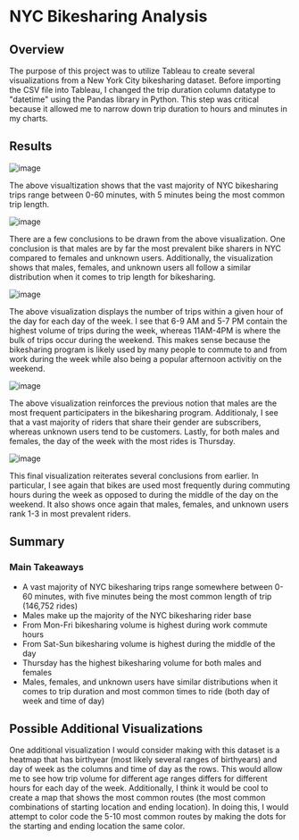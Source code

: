 # NYC Bikesharing Analysis

## Overview
The purpose of this project was to utilize Tableau to create several visualizations from a New York City bikesharing dataset. Before importing the CSV file into Tableau, I changed the trip duration column datatype to "datetime" using the Pandas library in Python. This step was critical because it allowed me to narrow down trip duration to hours and minutes in my charts.

## Results
![image](https://user-images.githubusercontent.com/95651156/162646521-2ef412dc-d000-40a9-81b5-60a2c537e22a.png)

The above visualtization shows that the vast majority of NYC bikesharing trips range between 0-60 minutes, with 5 minutes being the most common trip length.

![image](https://user-images.githubusercontent.com/95651156/162646772-813637c6-6890-4460-ab18-b20d5f2a7e63.png)

There are a few conclusions to be drawn from the above visualization. One conclusion is that males are by far the most prevalent bike sharers in NYC compared to females and unknown users. Additionally, the visualization shows that males, females, and unknown users all follow a similar distribution when it comes to trip length for bikesharing. 

![image](https://user-images.githubusercontent.com/95651156/162647025-04220bcb-f845-401c-a66f-3946bc620e68.png)

The above visualization displays the number of trips within a given hour of the day for each day of the week. I see that 6-9 AM and 5-7 PM contain the highest volume of trips during the week, whereas 11AM-4PM is where the bulk of trips occur during the weekend. This makes sense because the bikesharing program is likely used by many people to commute to and from work during the week while also being a popular afternoon activitiy on the weekend.

![image](https://user-images.githubusercontent.com/95651156/162647377-98008a75-b2a5-4953-a9e3-9ad5e871f1a1.png)


The above visualization reinforces the previous notion that males are the most frequent participaters in the bikesharing program. Additionaly, I see that a vast majority of riders that share their gender are subscribers, whereas unknown users tend to be customers. Lastly, for both males and females, the day of the week with the most rides is Thursday. 

![image](https://user-images.githubusercontent.com/95651156/162648007-fce47ecf-dba8-4d26-b497-531569c7d9d5.png)

This final visualization reiterates several conclusions from earlier. In particular, I see again that bikes are used most frequently during commuting hours during the week as opposed to during the middle of the day on the weekend. It also shows once again that males, females, and unknown users rank 1-3 in most prevalent riders.

## Summary

### Main Takeaways

* A vast majority of NYC bikesharing trips range somewhere between 0-60 minutes, with five minutes being the most common length of trip (146,752 rides)
*  Males make up the majority of the NYC bikesharing rider base
*  From Mon-Fri bikesharing volume is highest during work commute hours
*  From Sat-Sun bikesharing volume is highest during the middle of the day
* Thursday has the highest bikesharing volume for both males and females
*  Males, females, and unknown users have similar distributions when it comes to trip duration and most common times to ride (both day of week and time of day)

## Possible Additional Visualizations

One additional visualization I would consider making with this dataset is a heatmap that has birthyear (most likely several ranges of birthyears) and day of week as the columns and time of day as the rows. This would allow me to see how trip volume for different age ranges differs for different hours for each day of the week. Additionally, I think it would be cool to create a map that shows the most common routes (the most common combinations of starting location and ending location). In doing this, I would attempt to color code the 5-10 most common routes by making the dots for the starting and ending location the same color.

